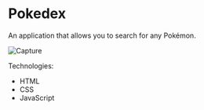 # Pokedex

An application that allows you to search for any Pokémon.

![Capture](https://user-images.githubusercontent.com/61896414/205696391-b7f20339-c6f2-4675-adc4-3c7677cd1994.jpg)

Technologies:
- HTML
- CSS
- JavaScript
